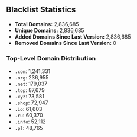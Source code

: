 ## Blacklist Statistics

- **Total Domains:** 2,836,685
- **Unique Domains:** 2,836,685
- **Added Domains Since Last Version:** 2,836,685
- **Removed Domains Since Last Version:** 0

### Top-Level Domain Distribution

-  `.com`: 1,241,331
-  `.org`: 236,955
-  `.net`: 179,037
-  `.top`: 87,679
-  `.xyz`: 73,581
-  `.shop`: 72,947
-  `.io`: 61,603
-  `.ru`: 60,370
-  `.info`: 52,112
-  `.pl`: 48,765
